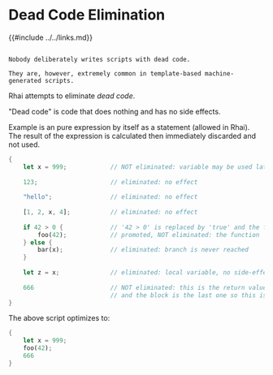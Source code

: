 Dead Code Elimination
=====================

{{#include ../../links.md}}

```admonish question.side.wide "Who writes dead code?"

Nobody deliberately writes scripts with dead code.

They are, however, extremely common in template-based machine-generated scripts.
```

Rhai attempts to eliminate _dead code_.

"Dead code" is code that does nothing and has no side effects.

Example is an pure expression by itself as a statement (allowed in Rhai).
The result of the expression is calculated then immediately discarded and not used.

```rust
{
    let x = 999;            // NOT eliminated: variable may be used later on (perhaps even an 'eval')
    
    123;                    // eliminated: no effect
    
    "hello";                // eliminated: no effect
    
    [1, 2, x, 4];           // eliminated: no effect
    
    if 42 > 0 {             // '42 > 0' is replaced by 'true' and the first branch promoted
        foo(42);            // promoted, NOT eliminated: the function 'foo' may have side-effects
    } else {
        bar(x);             // eliminated: branch is never reached
    }
    
    let z = x;              // eliminated: local variable, no side-effects, and only pure afterwards
    
    666                     // NOT eliminated: this is the return value of the block,
                            // and the block is the last one so this is the return value of the whole script
}
```

The above script optimizes to:

```rust
{
    let x = 999;
    foo(42);
    666
}
```
